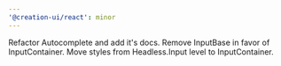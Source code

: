 ```yaml
---
'@creation-ui/react': minor
---
```


Refactor Autocomplete and add it's docs. Remove InputBase in favor of InputContainer. Move styles from Headless.Input level to InputContainer.
